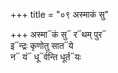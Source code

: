 +++
title = "०९ अस्माकं सु"

+++
अस्मा᳓कं सु᳓ र᳓थम् पुर᳓  
इ᳓न्द्रः कृणोतु सात᳓ये  
न᳓ यं᳓ धू᳓र्वन्ति धूर्त᳓यः